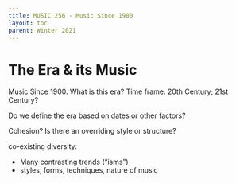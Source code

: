 ```yaml
---
title: MUSIC 256 - Music Since 1900
layout: toc
parent: Winter 2021
---
```

# The Era & its Music
Music Since 1900. What is this era?
Time frame: 20th Century; 21st Century?

Do we define the era based on dates or other factors?

Cohesion? Is there an overriding style or structure?

co-existing diversity:
- Many contrasting trends (“isms”)
- styles, forms, techniques, nature of music
